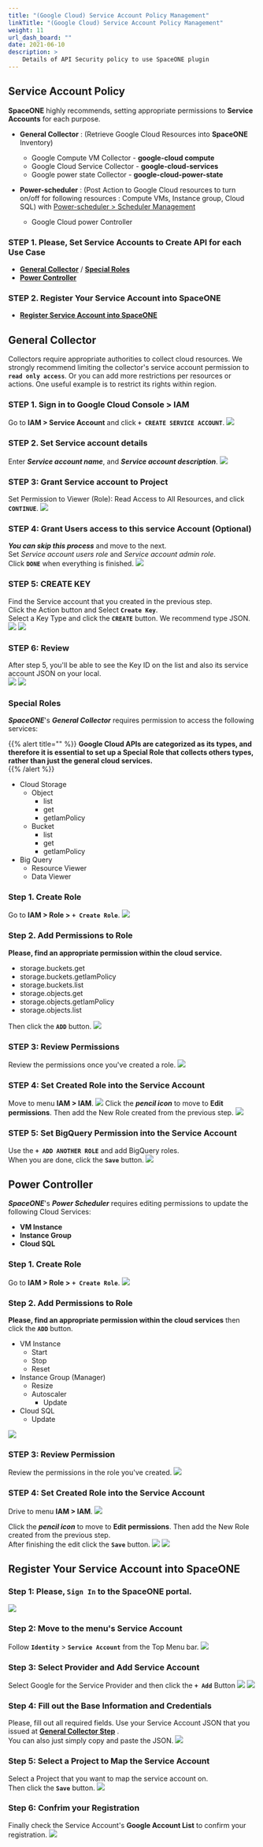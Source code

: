 ```yaml
---
title: "(Google Cloud) Service Account Policy Management"
linkTitle: "(Google Cloud) Service Account Policy Management"
weight: 11
url_dash_board: ""
date: 2021-06-10
description: >
    Details of API Security policy to use SpaceONE plugin
---
```


## Service Account Policy
**SpaceONE** highly recommends, setting appropriate permissions to **Service Accounts** for each purpose.

* **General Collector**
  : \(Retrieve Google Cloud Resources into **SpaceONE** Inventory\)
    * Google Compute VM Collector - **google-cloud compute**
    * Google Cloud Service Collector - **google-cloud-services**
    * Google power state Collector - **google-cloud-power-state**

* **Power-scheduler**
  : \(Post Action to Google Cloud resources to turn on/off for following resources :  Compute VMs, Instance group, Cloud SQL\) with [Power-scheduler > Scheduler Management](/ko/docs/guides/advanced/automation/power_scheduler/)
    * Google Cloud power Controller

### **STEP 1. Please, Set Service Accounts** to Create API for each Use Case
* [**General Collector**](#general-collector) &sol; [**Special Roles**](#special-roles)
* [**Power Controller**](#power-controller)

### **STEP 2. Register Your Service Account into SpaceONE**
* [**Register Service Account into SpaceONE**](#register-your-service-account-into-spaceone)

## General Collector
Collectors require appropriate authorities to collect cloud resources. We strongly recommend limiting the collector's service account permission to **`read only access`**. Or you can add more restrictions per resources or actions. One useful example is to restrict its rights within region.

### **STEP 1. Sign in to Google Cloud Console > IAM**
Go to **IAM >  Service Account** and click **`+ CREATE SERVICE ACCOUNT`**.
![](/docs/guides/service_account/service_account_img/google/screen-shot-2021-02-10-at-16.00.20.png)

### **STEP 2. Set Service account details**
Enter _**Service account name**_, and _**Service account description**_.
![](/docs/guides/service_account/service_account_img/google/screen-shot-2021-02-10-at-16.16.10.png)

### **STEP 3: Grant Service account to Project**
Set Permission to Viewer \(Role\): Read Access to All Resources, and click **`CONTINUE`**.
![](/docs/guides/service_account/service_account_img/google/screen-shot-2021-02-10-at-16.27.10.png)

### **STEP 4: Grant Users access to this service Account \(Optional\)**
_**You can skip this process**_ and move to the next. <br>
Set _Service account users role_ and _Service account admin role_. <br>
Click **`DONE`** when everything is finished.
![](/docs/guides/service_account/service_account_img/google/screen-shot-2021-02-10-at-16.36.25.png)

### **STEP 5: CREATE KEY**
Find the Service account that you created in the previous step. <br>
Click the Action button and Select **`Create Key`**. <br>
Select a Key Type and click the **`CREATE`** button. We recommend type JSON.
![](/docs/guides/service_account/service_account_img/google/screen-shot-2021-02-10-at-16.44.34.png)
![](/docs/guides/service_account/service_account_img/google/screen-shot-2021-02-10-at-17.01.11.png)

### **STEP 6: Review**
After step 5, you'll be able to see the Key ID on the list and also its service account JSON on your local. <br>
![](/docs/guides/service_account/service_account_img/google/screen-shot-2021-02-10-at-17.05.55.png)
![](/docs/guides/service_account/service_account_img/google/screen-shot-2021-02-10-at-17.07.16.png)

### Special Roles
_**SpaceONE**_'s _**General Collector**_ requires permission to access the following services:

{{% alert title="" %}}
**Google Cloud APIs are categorized as its types, and therefore it is essential to set up a Special Role that collects others types, rather than just the general cloud services.**  
{{% /alert %}}

* Cloud Storage
    * Object
        * list
        * get
        * getIamPolicy
    * Bucket
        * list
        * get
        * getIamPolicy
* Big Query
    * Resource Viewer
    * Data Viewer

### **Step 1. Create Role**
Go to **IAM > Role >** **`+ Create Role`**.
![](/docs/guides/service_account/service_account_img/google/screen-shot-2021-04-07-at-18.09.05.png)

### **Step 2. Add Permissions to Role**
**Please, find an appropriate permission within the cloud service.**

* storage.buckets.get
* storage.buckets.getIamPolicy
* storage.buckets.list
* storage.objects.get
* storage.objects.getIamPolicy
* storage.objects.list

Then click the **`ADD`** button.
![](/docs/guides/service_account/service_account_img/google/screen-shot-2021-04-07-at-18.18.42.png)

### **STEP 3: Review Permissions**
Review the permissions once you've created a role.
![](/docs/guides/service_account/service_account_img/google/screen-shot-2021-04-07-at-18.20.27.png)

### **STEP 4: Set Created Role into the Service Account**
Move to menu **IAM > IAM**.
![](/docs/guides/service_account/service_account_img/google/screen-shot-2021-02-10-at-19.02.52.png)
Click the _**pencil icon**_ to move to **Edit permissions**. Then add the New Role created from the previous step.
![](/docs/guides/service_account/service_account_img/google/screen-shot-2021-04-07-at-18.24.41.png)

### **STEP 5: Set BigQuery Permission into the Service Account**
Use the **`+ ADD ANOTHER ROLE`** and add BigQuery roles. <br>
When you are done, click the **`Save`** button.
![](/docs/guides/service_account/service_account_img/google/screen-shot-2021-04-07-at-18.26.14.png)

## Power Controller
_**SpaceONE**_'s _**Power Scheduler**_ requires editing permissions to update the following Cloud Services:

* **VM Instance**
* **Instance Group**
* **Cloud SQL**

### **Step 1. Create Role**
Go to **IAM > Role >** **`+ Create Role`**.
![](/docs/guides/service_account/service_account_img/google/screen-shot-2021-02-10-at-18.09.00.png)

### **Step 2. Add Permissions to Role**
**Please, find an appropriate permission within the cloud services** then click the **`ADD`** button.

* VM Instance
    * Start
    * Stop
    * Reset
* Instance Group \(Manager\)
    * Resize
    * Autoscaler
        * Update
* Cloud SQL
    * Update

![](/docs/guides/service_account/service_account_img/google/screen-shot-2021-02-10-at-18.23.13.png)

### **STEP 3: Review Permission**
Review the permissions in the role you've created.
![](/docs/guides/service_account/service_account_img/google/screen-shot-2021-02-10-at-18.57.43.png)

### **STEP 4: Set Created Role into the Service Account**
Drive to menu **IAM > IAM**.
![](/docs/guides/service_account/service_account_img/google/screen-shot-2021-02-10-at-19.02.52.png)

Click the _**pencil icon**_ to move to **Edit permissions**. Then add the New Role created from the previous step. <br>
After finishing the edit click the **`Save`** button.
![](/docs/guides/service_account/service_account_img/google/screen-shot-2021-02-10-at-19.05.18.png)
![](/docs/guides/service_account/service_account_img/google/screen-shot-2021-02-10-at-19.05.26.png)

## Register Your Service Account into SpaceONE
### **Step 1: Please, **`Sign In`** to the SpaceONE portal.**
![](/docs/guides/service_account/service_account_img/google/google_01.png)

### **Step 2: Move to the menu's Service Account**
Follow **`Identity`** > **`Service Account`** from the Top Menu bar.
![](/docs/guides/service_account/service_account_img/google/google_02.png)

### **Step 3: Select Provider and Add Service Account**
Select Google for the Service Provider and then click the **`+ Add`** Button
![](/docs/guides/service_account/service_account_img/google/google_04.png)
![](/docs/guides/service_account/service_account_img/google/google_03.png)

### **Step 4: Fill out the Base Information and Credentials**
Please, fill out all required fields. Use your Service Account JSON that you issued at [**General Collector Step**](#general-collector) . <br>
You can also just simply copy and paste the JSON.
![](/docs/guides/service_account/service_account_img/google/screen-shot-2021-04-16-at-16.06.09.png)

### **Step 5: Select a Project to Map the Service Account**
Select a Project that you want to map the service account on. <br>
Then click the **`Save`** button.
![](/docs/guides/service_account/service_account_img/google/screen-shot-2021-04-16-at-16.11.11.png)

### **Step 6: Confrim your Registration**
Finally check the Service Account's **Google Account List** to confirm your registration.
![](/docs/guides/service_account/service_account_img/google/screen-shot-2021-04-16-at-16.14.44.png)
